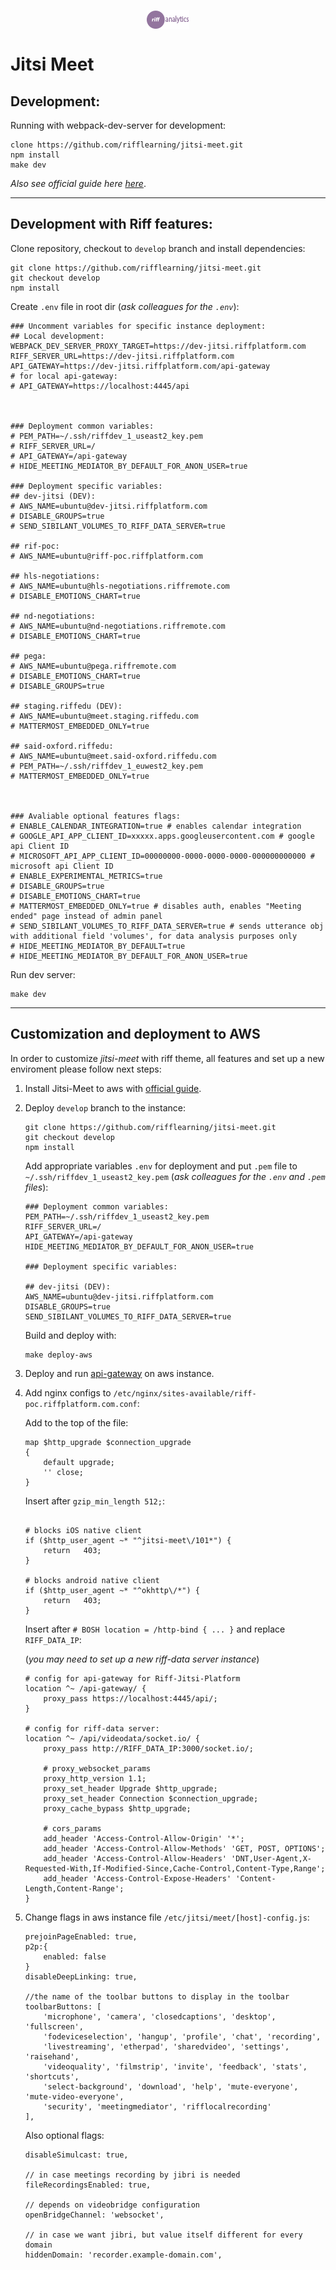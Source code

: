 <p align="center"><img align="center" src="images/jitsilogo.png" /></p>

# Jitsi Meet
## Development:
Running with webpack-dev-server for development:
```
clone https://github.com/rifflearning/jitsi-meet.git
npm install
make dev
```
*Also see official guide here [here](https://jitsi.github.io/handbook/docs/dev-guide/dev-guide-web)*.

---
## Development with Riff features:

Clone repository, checkout to `develop` branch and install dependencies:

```
git clone https://github.com/rifflearning/jitsi-meet.git
git checkout develop
npm install
```

Create `.env` file in root dir (*ask colleagues for the `.env`*):

```
### Uncomment variables for specific instance deployment:
## Local development:
WEBPACK_DEV_SERVER_PROXY_TARGET=https://dev-jitsi.riffplatform.com
RIFF_SERVER_URL=https://dev-jitsi.riffplatform.com 
API_GATEWAY=https://dev-jitsi.riffplatform.com/api-gateway
# for local api-gateway:
# API_GATEWAY=https://localhost:4445/api



### Deployment common variables:
# PEM_PATH=~/.ssh/riffdev_1_useast2_key.pem
# RIFF_SERVER_URL=/
# API_GATEWAY=/api-gateway
# HIDE_MEETING_MEDIATOR_BY_DEFAULT_FOR_ANON_USER=true

### Deployment specific variables:
## dev-jitsi (DEV):
# AWS_NAME=ubuntu@dev-jitsi.riffplatform.com
# DISABLE_GROUPS=true
# SEND_SIBILANT_VOLUMES_TO_RIFF_DATA_SERVER=true

## rif-poc:
# AWS_NAME=ubuntu@riff-poc.riffplatform.com

## hls-negotiations:
# AWS_NAME=ubuntu@hls-negotiations.riffremote.com
# DISABLE_EMOTIONS_CHART=true

## nd-negotiations:
# AWS_NAME=ubuntu@nd-negotiations.riffremote.com
# DISABLE_EMOTIONS_CHART=true

## pega:
# AWS_NAME=ubuntu@pega.riffremote.com
# DISABLE_EMOTIONS_CHART=true
# DISABLE_GROUPS=true

## staging.riffedu (DEV):
# AWS_NAME=ubuntu@meet.staging.riffedu.com
# MATTERMOST_EMBEDDED_ONLY=true

## said-oxford.riffedu:
# AWS_NAME=ubuntu@meet.said-oxford.riffedu.com
# PEM_PATH=~/.ssh/riffdev_1_euwest2_key.pem
# MATTERMOST_EMBEDDED_ONLY=true



### Avaliable optional features flags:
# ENABLE_CALENDAR_INTEGRATION=true # enables calendar integration
# GOOGLE_API_APP_CLIENT_ID=xxxxx.apps.googleusercontent.com # google api Client ID 
# MICROSOFT_API_APP_CLIENT_ID=00000000-0000-0000-0000-000000000000 # microsoft api Client ID
# ENABLE_EXPERIMENTAL_METRICS=true
# DISABLE_GROUPS=true
# DISABLE_EMOTIONS_CHART=true
# MATTERMOST_EMBEDDED_ONLY=true # disables auth, enables "Meeting ended" page instead of admin panel
# SEND_SIBILANT_VOLUMES_TO_RIFF_DATA_SERVER=true # sends utterance obj with additional field 'volumes', for data analysis purposes only
# HIDE_MEETING_MEDIATOR_BY_DEFAULT=true
# HIDE_MEETING_MEDIATOR_BY_DEFAULT_FOR_ANON_USER=true
```

Run dev server:

```
make dev
```
---
## Customization and deployment to AWS
In order to customize *jitsi-meet* with riff theme, all features and set up a new enviroment please follow next steps:

1. Install Jitsi-Meet to aws with [official guide](https://jitsi.github.io/handbook/docs/devops-guide/devops-guide-quickstart).

2. Deploy `develop` branch to the instance:
    ```
    git clone https://github.com/rifflearning/jitsi-meet.git
    git checkout develop
    npm install
    ```
    Add appropriate variables `.env` for deployment and put `.pem` file to `~/.ssh/riffdev_1_useast2_key.pem` (*ask colleagues for the `.env` and `.pem` files*):
    ```
    ### Deployment common variables:
    PEM_PATH=~/.ssh/riffdev_1_useast2_key.pem
    RIFF_SERVER_URL=/
    API_GATEWAY=/api-gateway
    HIDE_MEETING_MEDIATOR_BY_DEFAULT_FOR_ANON_USER=true

    ### Deployment specific variables:

    ## dev-jitsi (DEV):
    AWS_NAME=ubuntu@dev-jitsi.riffplatform.com
    DISABLE_GROUPS=true
    SEND_SIBILANT_VOLUMES_TO_RIFF_DATA_SERVER=true
    ```
    Build and deploy with:
    ```
    make deploy-aws
    ```
3. Deploy and run [api-gateway](https://github.com/rifflearning/riff-jitsi-platform/tree/main/api-gateway) on aws instance.
4. Add nginx configs to `/etc/nginx/sites-available/riff-poc.riffplatform.com.conf`:

    Add to the top of the file:
    ```
    map $http_upgrade $connection_upgrade
    {
        default upgrade;
        '' close;
    }
    ```
    Insert after `gzip_min_length 512;`:
    ```
    
    # blocks iOS native client
    if ($http_user_agent ~* "^jitsi-meet\/101*") {
        return   403;
    }

    # blocks android native client
    if ($http_user_agent ~* "^okhttp\/*") {
        return   403;
    }
    ```
    Insert after `# BOSH location = /http-bind { ... }` and replace `RIFF_DATA_IP`:
    
    (*you may need to set up a new riff-data server instance*)
    ```
    # config for api-gateway for Riff-Jitsi-Platform
    location ^~ /api-gateway/ {
        proxy_pass https://localhost:4445/api/;
    }

    # config for riff-data server:
    location ^~ /api/videodata/socket.io/ {
        proxy_pass http://RIFF_DATA_IP:3000/socket.io/;

        # proxy_websocket_params
        proxy_http_version 1.1;
        proxy_set_header Upgrade $http_upgrade;
        proxy_set_header Connection $connection_upgrade;
        proxy_cache_bypass $http_upgrade;

        # cors_params
        add_header 'Access-Control-Allow-Origin' '*';
        add_header 'Access-Control-Allow-Methods' 'GET, POST, OPTIONS';
        add_header 'Access-Control-Allow-Headers' 'DNT,User-Agent,X-Requested-With,If-Modified-Since,Cache-Control,Content-Type,Range';
        add_header 'Access-Control-Expose-Headers' 'Content-Length,Content-Range';
    }

    ```
5. Change flags in aws instance file `/etc/jitsi/meet/[host]-config.js`:
    ```
    prejoinPageEnabled: true,
    p2p:{
        enabled: false
    }
    disableDeepLinking: true,
    
    //the name of the toolbar buttons to display in the toolbar
    toolbarButtons: [
        'microphone', 'camera', 'closedcaptions', 'desktop', 'fullscreen',
        'fodeviceselection', 'hangup', 'profile', 'chat', 'recording',
        'livestreaming', 'etherpad', 'sharedvideo', 'settings', 'raisehand',
        'videoquality', 'filmstrip', 'invite', 'feedback', 'stats', 'shortcuts', 
        'select-background', 'download', 'help', 'mute-everyone', 'mute-video-everyone', 
        'security', 'meetingmediator', 'rifflocalrecording'
    ],
    ```
    Also optional flags:
    ```
    disableSimulcast: true,

    // in case meetings recording by jibri is needed
    fileRecordingsEnabled: true, 

    // depends on videobridge configuration
    openBridgeChannel: 'websocket',

    // in case we want jibri, but value itself different for every domain
    hiddenDomain: 'recorder.example-domain.com',
    ```